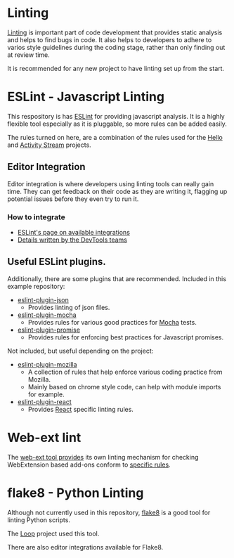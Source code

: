 # Linting

[Linting](http://en.wikipedia.org/wiki/Lint_(software)) is important part of
code development that provides static analysis and helps to find bugs in code. It
also helps to developers to adhere to varios style guidelines during the coding
stage, rather than only finding out at review time.

It is recommended for any new project to have linting set up from the start.

# ESLint - Javascript Linting

This respository is has [ESLint](http://eslint.org) for providing javascript
analysis. It is a highly flexible tool especially as it is pluggable, so more
rules can be added easily.

The rules turned on here, are a combination of the rules used for the
[Hello](https://github.com/mozilla/loop) and
[Activity Stream](https://github.com/mozilla/activity-stream/) projects.

## Editor Integration

Editor integration is where developers using linting tools can really gain time.
They can get feedback on their code as they are writing it, flagging up potential
issues before they even try to run it.

### How to integrate

* [ESLint's page on available integrations](http://eslint.org/docs/user-guide/integrations)
* [Details written by the DevTools teams](https://wiki.mozilla.org/DevTools/CodingStandards#Running_ESLint_in_SublimeText)

## Useful ESLint plugins.

Additionally, there are some plugins that are recommended. Included in this example
repository:

* [eslint-plugin-json](https://www.npmjs.com/package/eslint-plugin-json)
  * Provides linting of json files.
* [eslint-plugin-mocha](https://www.npmjs.com/package/eslint-plugin-mocha)
  * Provides rules for various good practices for [Mocha](https://mochajs.org/)
    tests.
* [eslint-plugin-promise](https://www.npmjs.com/package/eslint-plugin-promise)
  * Provides rules for enforcing best practices for Javascript promises.

Not included, but useful depending on the project:

* [eslint-plugin-mozilla](https://www.npmjs.com/package/eslint-plugin-mozilla)
  * A collection of rules that help enforce various coding practice from Mozilla.
  * Mainly based on chrome style code, can help with module imports for example.
* [eslint-plugin-react](https://www.npmjs.com/package/eslint-plugin-react)
  * Provides [React](https://facebook.github.io/react/) specific linting rules.

# Web-ext lint

The [web-ext tool provides](https://developer.mozilla.org/en-US/Add-ons/WebExtensions/web-ext_command_reference#web-ext_lint)
its own linting mechanism for checking WebExtension based add-ons conform to
[specific rules](http://mozilla.github.io/addons-linter/).

# flake8 - Python Linting

Although not currently used in this repository,
[flake8](http://flake8.pycqa.org/en/latest/) is a good tool for linting Python
scripts.

The [Loop](https://github.com/mozilla/loop) project used this tool.

There are also editor integrations available for Flake8.
